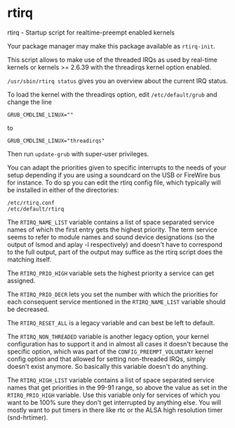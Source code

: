 # rtirq
rtirq - Startup script for realtime-preempt enabled kernels

Your package manager may make this package available as `rtirq-init`.

This script allows to make use of the threaded IRQs as used by real-time kernels or kernels >= 2.6.39 with the threadirqs kernel option enabled.

`/usr/sbin/rtirq status` gives you an overview about the current IRQ status.

To load the kernel with the threadirqs option, edit `/etc/default/grub` and change the line
```
GRUB_CMDLINE_LINUX=""
```
to
```
GRUB_CMDLINE_LINUX="threadirqs"
```
Then run `update-grub` with super-user privileges.

You can adapt the priorities given to specific interrupts to the needs of your setup depending if you are using a soundcard on the USB or FireWire bus for instance. To do sp you can edit the rtirq config file, which typically will be installed in either of the directories:

```
/etc/rtirq.conf
/etc/default/rtirq
```

The `RTIRQ_NAME_LIST` variable contains a list of space separated service names of which the first entry gets the highest priority. The term service seems to refer to module names and sound device designations (so the output of lsmod and aplay -l respectively) and doesn't have to correspond to the full output, part of the output may suffice as the rtirq script does the matching itself.

The `RTIRQ_PRIO_HIGH` variable sets the highest priority a service can get assigned.

The `RTIRQ_PRIO_DECR` lets you set the number with which the priorities for each consequent service mentioned in the `RTIRQ_NAME_LIST` variable should be decreased.

The `RTIRQ_RESET_ALL` is a legacy variable and can best be left to default.

The `RTIRQ_NON_THREADED` variable is another legacy option, your kernel configuration has to support it and in almost all cases it doesn't because the specific option, which was part of the `CONFIG_PREEMPT_VOLUNTARY` kernel config option and that allowed for setting non-threaded IRQs, simply doesn't exist anymore. So basically this variable doesn't do anything.

The `RTIRQ_HIGH_LIST` variable contains a list of space separated service names that get priorities in the 99-91 range, so above the value as set in the `RTIRQ_PRIO_HIGH` variable. Use this variable only for services of which you want to be 100% sure they don't get interrupted by anything else. You will mostly want to put timers in there like rtc or the ALSA high resolution timer (snd-hrtimer). 
